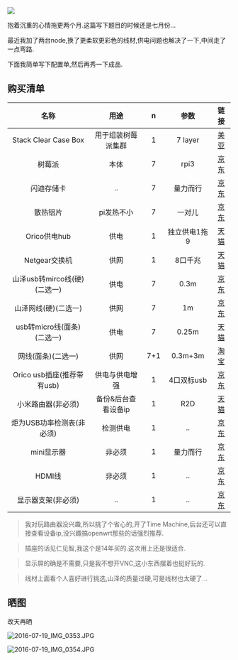 ![](https://o4dyfn0ef.qnssl.com/image/2016-09-29-Screen%20Shot%202016-09-29%20at%2012.24.00.png?imageView2/2/h/400) 

抱着沉重的心情拖更两个月.这篇写下题目的时候还是七月份... 

最近我加了两台node,换了更柔软更彩色的线材,供电问题也解决了一下,中间走了一点弯路. 

下面我简单写下配置单,然后再秀一下成品. 

## 购买清单 

|  名称 |   用途 | n  | 参数 | 链接  |
| :-----: |:--------:| :-----:|:--------:| :-----:|
| Stack Clear Case Box  | 用于组装树莓派集群 | 1 | 7 layer | [美亚](https://www.amazon.com/dp/B01D916RNK?tag=55haitao92099-20) |
|  树莓派 | 本体 | 7   | rpi3 |  [京东](https://item.jd.com/1646034971.html)  |
|  闪迪存储卡 | .. | 7  | 量力而行 |  [京东](https://item.jd.com/1875992.html)  |
|  散热铝片 | pi发热不小 | 7  | 一对儿 |  [京东](https://item.jd.com/1658787086.html)  |
|  Orico供电hub |  供电 | 1  | 独立供电1拖9 | [天猫](https://detail.tmall.com/item.htm?id=36946468199)  |
|  Netgear交换机 |  供网 | 1  | 8口千兆 | [天猫](https://detail.tmall.com/item.htm?id=15969953775) |
|  山泽usb转mirco线(硬)(二选一) |  供电 | 7  | 0.3m |  [京东](https://item.jd.com/922605.html) |
|  山泽网线(硬)(二选一) |  供网 | 7  | 1m |  [京东](https://item.jd.com/1342012.html) |
|  usb转micro线(面条)(二选一)|  供电 | 7  |0.25m |  [天猫](https://detail.tmall.com/item.htm?id=40431837508)  |
|  网线(面条)(二选一) |  供网 | 7+1  | 0.3m+3m |  [淘宝](https://item.taobao.com/item.htm?id=524834724330)  |
|  Orico usb插座(推荐带有usb) |  供电与供电增强 | 1 | 4口双标usb |  [京东](https://item.jd.com/1204035.html)  |
|  小米路由器(非必须) | 备份&后台查看设备ip | 1  | R2D |  [天猫](https://detail.tmall.com/item.htm?id=520022432667)  |
| 炬为USB功率检测表(非必须) | 检测供电 | 1 | .. |  [京东](https://item.jd.com/10181415101.html)  |
|  mini显示器 |  非必须 | 1  | 量力而行 |  [京东](https://item.jd.com/1677218256.html)  |
|  HDMI线 | 非必须 | 1 | .. | [京东](https://item.jd.com/2238360.html) |
| 显示器支架(非必须) |  .. | 1  | .. | [京东](https://item.jd.com/1696644500.html)  |


> 我对玩路由器没兴趣,所以挑了个省心的,开了Time Machine,后台还可以直接查看设备ip,没兴趣搞openwrt那些的话强烈推荐. 

> 插座的话见仁见智,我这个是14年买的.这次用上还是很适合.  

> 显示屏的确是不需要,只是我不想开VNC,这小东西摆着也挺好玩的. 

> 线材上面看个人喜好进行挑选,山泽的质量过硬,可是线材也太硬了... 

## 晒图 

改天再晒

![2016-07-19_IMG_0353.JPG](https://o4dyfn0ef.qnssl.com/image/2016-07-19_IMG_0353.JPG?imageView2/2/h/400) 

![2016-07-19_IMG_0354.JPG](https://o4dyfn0ef.qnssl.com/image/2016-07-19_IMG_0354.JPG?imageView2/2/h/400)


